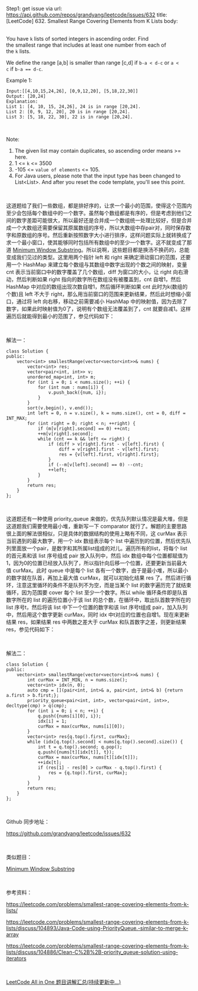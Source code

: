 Step1: get issue via url: https://api.github.com/repos/grandyang/leetcode/issues/632 
 title:[LeetCode] 632. Smallest Range Covering Elements from K Lists 
 body:  
  

You have `k` lists of sorted integers in ascending order. Find the smallest range that includes at least one number from each of the `k` lists.

We define the range [a,b] is smaller than range [c,d] if `b-a < d-c` or `a < c` if `b-a == d-c`.

Example 1:
    
    
    Input:[[4,10,15,24,26], [0,9,12,20], [5,18,22,30]]
    Output: [20,24]
    Explanation: 
    List 1: [4, 10, 15, 24,26], 24 is in range [20,24].
    List 2: [0, 9, 12, 20], 20 is in range [20,24].
    List 3: [5, 18, 22, 30], 22 is in range [20,24].
    

 

Note:

  1. The given list may contain duplicates, so ascending order means >= here.
  2. 1 <= `k` <= 3500
  3. -105 <= `value of elements` <= 105.
  4. For Java users, please note that the input type has been changed to List<List<Integer>>. And after you reset the code template, you'll see this point.



 

这道题给了我们一些数组，都是排好序的，让求一个最小的范围，使得这个范围内至少会包括每个数组中的一个数字。虽然每个数组都是有序的，但是考虑到他们之间的数字差距可能很大，所以最好还是合并成一个数组统一处理比较好，但是合并成一个大数组还需要保留其原属数组的序号，所以大数组中存pair对，同时保存数字和原数组的序号。然后重新按照数字大小进行排序，这样问题实际上就转换成了求一个最小窗口，使其能够同时包括所有数组中的至少一个数字。这不就变成了那道 [Minimum Window Substring](http://www.cnblogs.com/grandyang/p/4340948.html)。所以说啊，这些题目都是换汤不换药的，总能变成我们见过的类型。这里用两个指针 left 和 right 来确定滑动窗口的范围，还要用一个 HashMap 来建立每个数组与其数组中数字出现的个数之间的映射，变量 cnt 表示当前窗口中的数字覆盖了几个数组，diff 为窗口的大小，让 right 向右滑动，然后判断如果 right 指向的数字所在数组没有被覆盖到，cnt 自增1，然后 HashMap 中对应的数组出现次数自增1，然后循环判断如果 cnt 此时为k(数组的个数)且 left 不大于 right，那么用当前窗口的范围来更新结果，然后此时想缩小窗口，通过将 left 向右移，移动之前需要减小 HashMap 中的映射值，因为去除了数字，如果此时映射值为0了，说明有个数组无法覆盖到了，cnt 就要自减1。这样遍历后就能得到最小的范围了，参见代码如下：

 

解法一：
    
    
    class Solution {
    public:
        vector<int> smallestRange(vector<vector<int>>& nums) {
            vector<int> res;
            vector<pair<int, int>> v;
            unordered_map<int, int> m;
            for (int i = 0; i < nums.size(); ++i) {
                for (int num : nums[i]) {
                    v.push_back({num, i});
                }
            }
            sort(v.begin(), v.end());
            int left = 0, n = v.size(), k = nums.size(), cnt = 0, diff = INT_MAX;
            for (int right = 0; right < n; ++right) {
                if (m[v[right].second] == 0) ++cnt;
                ++m[v[right].second];
                while (cnt == k && left <= right) {
                    if (diff > v[right].first - v[left].first) {
                        diff = v[right].first - v[left].first;
                        res = {v[left].first, v[right].first};
                    } 
                    if (--m[v[left].second] == 0) --cnt;
                    ++left;
                }
            }
            return res;
        }
    };

 

这道题还有一种使用 priority_queue 来做的，优先队列默认情况是最大堆，但是这道题我们需要使用最小堆，重新写一下 comparator 就行了。解题的主要思路很上面的解法很相似，只是具体的数据结构的使用上略有不同，这 curMax 表示当前遇到的最大数字，用一个 idx 数组表示每个 list 中遍历到的位置，然后优先队列里面放一个pair，是数字和其所属list组成的对儿。遍历所有的list，将每个 list 的首元素和该 list 序号组成 pair 放入队列中，然后 idx 数组中每个位置都赋值为1，因为0的位置已经放入队列了，所以指针向后移一个位置，还要更新当前最大值 curMax。此时 queue 中是每个 list 各有一个数字，由于是最小堆，所以最小的数字就在队首，再加上最大值 curMax，就可以初始化结果 res 了。然后进行循环，注意这里循环的条件不是队列不为空，而是当某个 list 的数字遍历完了就结束循环，因为范围要 cover 每个 list 至少一个数字。所以 while 循环条件即是队首数字所在的 list 的遍历位置小于该 list 的总个数，在循环中，取出队首数字所在的 list 序号t，然后将该 list 中下一个位置的数字和该 list 序号t组成 pair，加入队列中，然后用这个数字更新 curMax，同时 idx 中t对应的位置也自增1。现在来更新结果 res，如果结果 res 中两数之差大于 curMax 和队首数字之差，则更新结果 res，参见代码如下：

 

解法二：
    
    
    class Solution {
    public:
        vector<int> smallestRange(vector<vector<int>>& nums) {
            int curMax = INT_MIN, n = nums.size();
            vector<int> idx(n, 0);
            auto cmp = [](pair<int, int>& a, pair<int, int>& b) {return a.first > b.first;};
            priority_queue<pair<int, int>, vector<pair<int, int>>, decltype(cmp) > q(cmp);
            for (int i = 0; i < n; ++i) {
                q.push({nums[i][0], i});
                idx[i] = 1;
                curMax = max(curMax, nums[i][0]);
            }
            vector<int> res{q.top().first, curMax};
            while (idx[q.top().second] < nums[q.top().second].size()) {
                int t = q.top().second; q.pop();
                q.push({nums[t][idx[t]], t});
                curMax = max(curMax, nums[t][idx[t]]);
                ++idx[t];
                if (res[1] - res[0] > curMax - q.top().first) {
                    res = {q.top().first, curMax};
                }
            }
            return res;
        }
    };

 

Github 同步地址：

<https://github.com/grandyang/leetcode/issues/632>

 

类似题目：

[Minimum Window Substring](http://www.cnblogs.com/grandyang/p/4340948.html)

 

参考资料：

<https://leetcode.com/problems/smallest-range-covering-elements-from-k-lists/>

<https://leetcode.com/problems/smallest-range-covering-elements-from-k-lists/discuss/104893/Java-Code-using-PriorityQueue.-similar-to-merge-k-array>

<https://leetcode.com/problems/smallest-range-covering-elements-from-k-lists/discuss/104886/Clean-C%2B%2B-priority_queue-solution-using-iterators>[  
](https://leetcode.com/problems/smallest-range-covering-elements-from-k-lists/discuss/104886/Clean-C%2B%2B-priority_queue-solution-using-iterators)

 

[LeetCode All in One 题目讲解汇总(持续更新中...)](http://www.cnblogs.com/grandyang/p/4606334.html)
